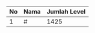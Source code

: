 | No | Nama            | Jumlah Level |
|----|-----------------|--------------|
| 1  | #    |    1425        |
